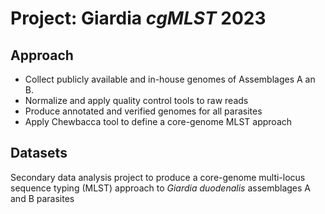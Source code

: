 # Project: **Giardia _cgMLST_ 2023**

## Approach

- Collect publicly available and in-house genomes of Assemblages A an B.
- Normalize and apply quality control tools to raw reads
- Produce annotated and verified genomes for all parasites
- Apply Chewbacca tool to define a core-genome MLST approach

## Datasets

Secondary data analysis project to produce a core-genome multi-locus sequence typing (MLST) approach to _Giardia duodenalis_ assemblages A and B parasites
